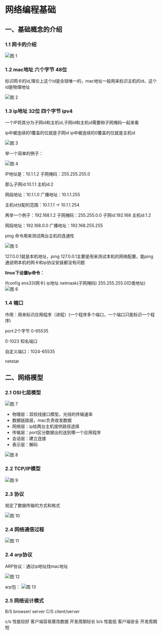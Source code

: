# 网络编程基础

## 一、基础概念的介绍

### 1.1 网卡的介绍

![图 1](../../images/779810a7f19d060ec65ae4420162dc81c278495c94d6263d4c73dc71b6698b9c.png)  

### 1.2 mac地址  六个字节 48位

标识网卡的id,理论上这个id是全球唯一的，mac地址一般用来标识主机的id，这个id是物理地址

![图 2](../../images/664c517e2c9118fb4e34bf8704f17e7ce856ef376a4bf704ddb1c0b4c610e970.png)  

### 1.3 ip地址 32位 四个字节 ipv4

一个IP将其分为子网id和主机id,子网id和主机id需要和子网掩码一起来看

ip中被连续的1覆盖的位就是子网id
ip中被连续的0覆盖的位就是主机id

![图 3](../../images/22862afd2c1853c7451362c5ffe4a0505af7b004311fbb2b09a48ec1c131d242.png)  

举一个简单的例子：

![图 4](../../images/d8224f7d4f884403cf493fe289e4e2aa7d6909da4720cf104c9da85ae078d9aa.png)  

IP地址是：10.1.1.2  子网掩码：255.255.255.0

那么子网id:10.1.1
主机id:2

网段地址：10.1.1.0
广播地址：10.1.1.255

主机id分配的范围：10.1.1.1 -> 10.1.1.254


再举一个例子：192.168.1.2  子网掩码：255.255.0.0
子网id:192.168
主机id:1.2

网段地址：192.168.0.0
广播地址：192.168.255.255

ping 命令用来测试两台主机的连通性

![图 5](../../images/937d30d11cf4de533aca764fa10eac2af352ec2f38f601dd473401ad850e1ec5.png)  

127.0.0.1就是本机地址，ping 127.0.0.1主要是用来测试本机的网络配置，能ping通说明本机的网卡和ip协议安装都没有问题

**linux下设置Ip命令：**

ifconfig ens33(网卡)  ip地址 netmask(子网掩码) 255.255.255.0(D类地址)
![图 6](../../images/260ea80e0f7930fd682229969f9d03684cb6dd03a6cd52c7d9a07ac493779a9c.png)  

### 1.4 端口

作用：用来标识应用程序（进程）(一个程序多个端口，一个端口只能标识一个程序)

port:2个字节 0-65535

0-1023 知名端口 

自定义端口：1024-65535

netstat

## 二、网络模型

### 2.1 OSI七层模型

![图 7](../../images/2418546a29040471dfa1def48ffc2b0660acda6b1b8933f353deb30848f8c974.png)  


* 物理层：双绞线接口模型，光线的传输速率
* 数据链路层，mac负责收发数据
* 网络层：ip给两台主机提供路径选择
* 传输层：port区分数据出的送到哪一个应用程序
* 会话层：建立连接
* 表示层：解码


![图 8](../../images/e39a7e849441bf0361f056ed5e919935506ceb8167021a7e326c85b9e4ebc5b8.png)  

### 2.2 TCP/IP模型
![图 9](../../images/d683223fc437aa83a01b9b6a028ef7cac8cfe61c5f5499df6877bfb8c73a2004.png)  


### 2.3 协议

规定了数据传输的方式和格式

![图 10](../../images/3a60566c262bfe4557e4c78a1002f2670fcf5c488c4f484d4cd7460b474fa61d.png)  

### 2.4 网络通信过程


![图 11](../../images/359b9198cff431ab931da954fc2acf8e636687d679c563b9c9472b57063e057d.png)  

### 2.4 arp协议

ARP协议：通过ip地址找mac地址

![图 12](../../images/d955c0318baed7508357f06eb1f01a9f03ea298bd542ad1d767351dd76e9b899.png)  

arp包：
![图 13](../../images/3cb69dd80da8f01014bfc24e230c93a41df2273c1d6b81101af9b8a4e30aa1d8.png)  

### 2.5 网络设计模式

B/S  browser/ server
C/S  cilent/server 

c/s  性能较好 客户端容易篡改数据   开发周期较长
b/s  性能低   客户端安全  开发周期短




